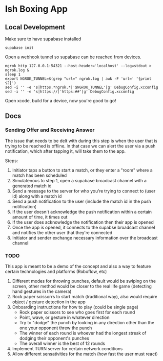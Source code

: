 
# Ish Boxing App

## Local Development

Make sure to have supabase installed

`supabase init`

Open a webhook tunnel so supabase can be reached from devices.

```
ngrok http 127.0.0.1:54321 --host-header='localhost' --log=stdout > ngrok.log &
sleep 1
export NGROK_TUNNEL=$(grep "url=" ngrok.log | awk -F 'url=' '{print $2}')
sed -i '' -e 's|https.*ngrok.*|'$NGROK_TUNNEL'|g' DebugConfig.xcconfig
sed -i '' -e 's|https://|'https:##'|g' DebugConfig.xcconfig

```

Open xcode, build for a device, now you're good to go!

## Docs

### Sending Offer and Receiving Answer

The issue that needs to be delt with during this step is when the user that is trying to be reached is offline. In that case we can alert the user via a push notification, which after tapping it, will
take them to the app.

Steps:
1. Initiator taps a button to start a match, or they enter a "room" where a match has been scheduled
2. Simulatenous to step 1, open a supabase broadcast channel with a generated match id
3. Send a message to the server for who you're trying to connect to (user id) along with a match id
4. Send a push notification to the user (include the match id in the push notification)
5. If the user doesn't acknowledge the push notification within a certain amount of time, it times out
6. If the user does acknowledge the notification then their app is opened
7. Once the app is opened, it connects to the supabse broadcast channel and notifies the other user that they're connected
8. Initiator and sender exchange necessary information over the broadcast channel


### TODO

This app is meant to be a demo of the concept and also a way to feature certain technologies and platforms (Roboflow, etc)

1. Different modes for throwing punches, default would be swiping on the screen, other method
would be closer to the real life game (detecting hand gestures in the camera)
2. Rock paper scissorrs to start match (traditional way), also would require object / gesture detection in the app
3. Onboarding instructions for how to play (could be single page)
    - Rock paper scissors to see who goes first for each round
    - Point, wave, or gesture in whatever direction
    - Try to "dodge" the punch by looking in any direction other than the one your opponent threw the punch
    - The winner of each round is whoever had the longest streak of dodging their opponent's punches
    - The overall winner is the best of 12 rounds
4. Implement TURN server for certain network conditions
5. Allow different sensativities for the match (how fast the user must react)
